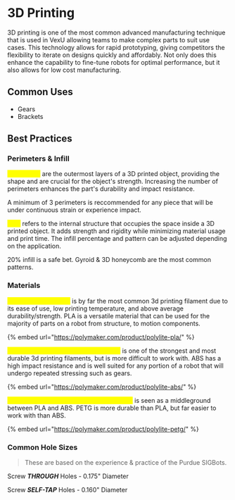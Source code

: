 # 3D Printing

3D printing is one of the most common advanced manufacturing technique that is used in VexU allowing teams to make complex parts to suit use cases. This technology allows for rapid prototyping, giving competitors the flexibility to iterate on designs quickly and affordably. Not only does this enhance the capability to fine-tune robots for optimal performance, but it also allows for low cost manufacturing.&#x20;

## Common Uses

* Gears
* Brackets

## Best Practices

### Perimeters & Infill

<mark style="color:yellow;">**Perimeters**</mark> are the outermost layers of a 3D printed object, providing the shape and are crucial for the object's strength. Increasing the number of perimeters enhances the part's durability and impact resistance.

A minimum of 3 perimeters is reccommended for any piece that will be under continuous strain or experience impact.&#x20;

<mark style="color:yellow;">**Infill**</mark> refers to the internal structure that occupies the space inside a 3D printed object. It adds strength and rigidity while minimizing material usage and print time. The infill percentage and pattern can be adjusted depending on the application.

20% infill is a safe bet. Gyroid & 3D honeycomb are the most common patterns.&#x20;

### Materials

<mark style="color:yellow;">**Polylactic Acid (PLA)**</mark> is by far the most common 3d printing filament due to its ease of use, low printing temperature, and above average durability/strength. PLA is a versatile material that can be used for the majority of parts on a robot from structure, to motion components.&#x20;

{% embed url="https://polymaker.com/product/polylite-pla/" %}

<mark style="color:yellow;">**Acrylonitrile Butadiene Styrene (ABS)**</mark> is one of the strongest and most durable 3d printing filaments, but is more difficult to work with. ABS has a high impact resistance and is well suited for any portion of a robot that will undergo repeated stressing such as gears.

{% embed url="https://polymaker.com/product/polylite-abs/" %}

<mark style="color:yellow;">**Polyethylene Terephthalate Glycol (PETG)**</mark> is seen as a middleground between PLA and ABS. PETG is more durable than PLA, but far easier to work with than ABS.&#x20;

{% embed url="https://polymaker.com/product/polylite-petg/" %}

### Common Hole Sizes

> These are based on the experience & practice of the Purdue SIGBots.

Screw _**THROUGH**_ Holes - 0.175" Diameter

Screw _**SELF-TAP**_ Holes - 0.160" Diameter
